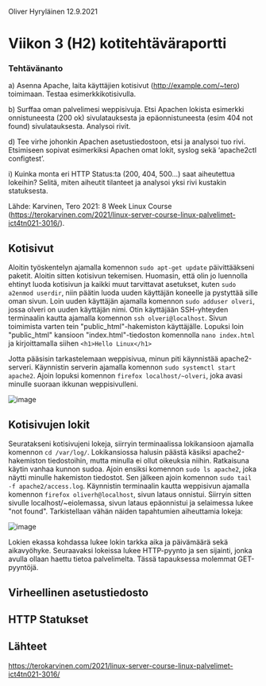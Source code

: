 Oliver Hyryläinen
12.9.2021
# Viikon 3 (H2) kotitehtäväraportti

### Tehtävänanto
a) Asenna Apache, laita käyttäjien kotisivut (http://example.com/~tero) toimimaan. Testaa esimerkkikotisivulla.

b) Surffaa oman palvelimesi weppisivuja. Etsi Apachen lokista esimerkki onnistuneesta (200 ok) sivulatauksesta ja epäonnistuneesta (esim 404 not found) sivulatauksesta. Analysoi rivit.

d) Tee virhe johonkin Apachen asetustiedostoon, etsi ja analysoi tuo rivi. Etsimiseen sopivat esimerkiksi Apachen omat lokit, syslog sekä ‘apache2ctl configtest’.

i) Kuinka monta eri HTTP Status:ta (200, 404, 500…) saat aiheutettua lokeihin? Selitä, miten aiheutit tilanteet ja analysoi yksi rivi kustakin statuksesta.

Lähde: Karvinen, Tero 2021: 8 Week Linux Course (https://terokarvinen.com/2021/linux-server-course-linux-palvelimet-ict4tn021-3016/).


## Kotisivut

Aloitin työskentelyn ajamalla komennon `sudo apt-get update` päivittääkseni paketit. Aloitin sitten kotisivun tekemisen. Huomasin, että olin jo luennolla ehtinyt luoda kotisivun ja kaikki muut tarvittavat asetukset, kuten `sudo a2enmod userdir`, niin päätin luoda uuden käyttäjän koneelle ja pystyttää sille oman sivun. Loin uuden käyttäjän ajamalla komennon `sudo adduser olveri`, jossa olveri on uuden käyttäjän nimi. Otin käyttäjään SSH-yhteyden terminaalin kautta ajamalla komennon `ssh olveri@localhost`. Sivun toimimista varten tein "public_html"-hakemiston käyttäjälle. Lopuksi loin "public_html" kansioon "index.html"-tiedoston komennolla `nano index.html` ja kirjoittamalla siihen `<h1>Hello Linux</h1>`

Jotta pääsisin tarkastelemaan weppisivua, minun piti käynnistää apache2-serveri. Käynnistin serverin ajamalla komennon `sudo systemctl start apache2`. Ajoin lopuksi komennon `firefox localhost/~olveri`, joka avasi minulle suoraan ikkunan weppisivulleni.

![image](https://user-images.githubusercontent.com/47157255/133017975-e5d28eaf-fea6-4ff6-951b-6ab28200b974.png)



## Kotisivujen lokit

Seuratakseni kotisivujeni lokeja, siirryin terminaalissa lokikansioon ajamalla komennon `cd /var/log/`. Lokikansiossa halusin päästä käsiksi apache2-hakemiston tiedostoihin, mutta minulla ei ollut oikeuksia niihin. Ratkaisuna käytin vanhaa kunnon sudoa. Ajoin ensiksi komennon `sudo ls apache2`, joka näytti minulle hakemiston tiedostot. Sen jälkeen ajoin komennon `sudo tail -f apache2/access.log`. Käynnistin terminaalin kautta weppisivun ajamalla komennon `firefox oliverh@localhost`, sivun lataus onnistui. Siirryin sitten sivulle localhost/~eiolemassa, sivun lataus epäonnistui ja selaimessa lukee "not found". Tarkistellaan vähän näiden tapahtumien aiheuttamia lokeja:

![image](https://user-images.githubusercontent.com/47157255/133020788-18f18d50-44f9-4de4-a235-5f3acc55a077.png)

Lokien ekassa kohdassa lukee lokin tarkka aika ja päivämäärä sekä aikavyöhyke. Seuraavaksi lokeissa lukee HTTP-pyynto ja sen sijainti, jonka avulla ollaan haettu tietoa palvelimelta. Tässä tapauksessa molemmat GET-pyyntöjä. 


## Virheellinen asetustiedosto



## HTTP Statukset


## Lähteet

https://terokarvinen.com/2021/linux-server-course-linux-palvelimet-ict4tn021-3016/


